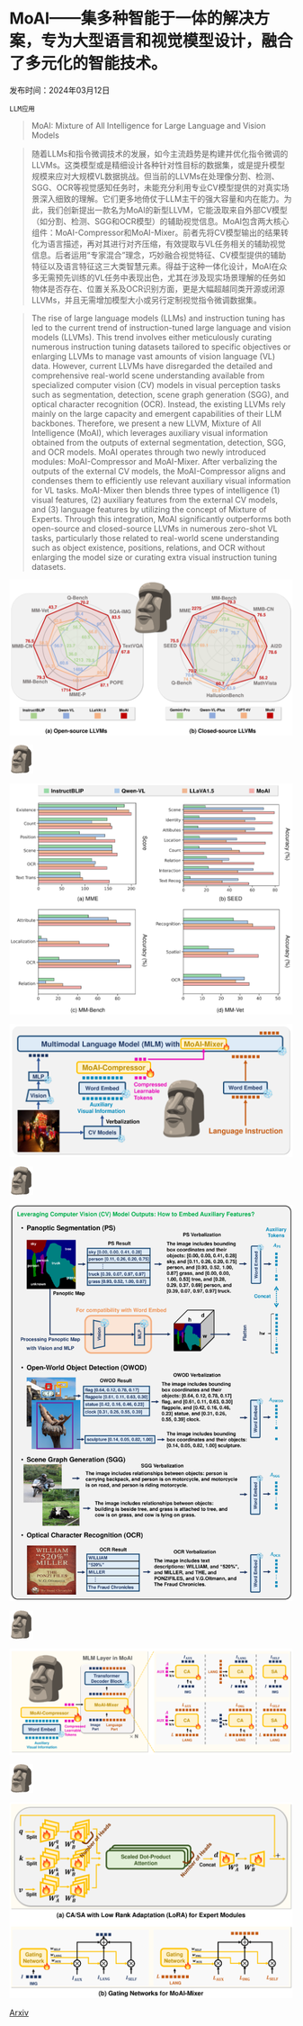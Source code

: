 # MoAI——集多种智能于一体的解决方案，专为大型语言和视觉模型设计，融合了多元化的智能技术。

发布时间：2024年03月12日

`LLM应用`

> MoAI: Mixture of All Intelligence for Large Language and Vision Models

> 随着LLMs和指令微调技术的发展，如今主流趋势是构建并优化指令微调的LLVMs。这类模型或是精细设计各种针对性目标的数据集，或是提升模型规模来应对大规模VL数据挑战。但当前的LLVMs在处理像分割、检测、SGG、OCR等视觉感知任务时，未能充分利用专业CV模型提供的对真实场景深入细致的理解。它们更多地倚仗于LLM主干的强大容量和内在能力。为此，我们创新提出一款名为MoAI的新型LLVM，它能汲取来自外部CV模型（如分割、检测、SGG和OCR模型）的辅助视觉信息。MoAI包含两大核心组件：MoAI-Compressor和MoAI-Mixer。前者先将CV模型输出的结果转化为语言描述，再对其进行对齐压缩，有效提取与VL任务相关的辅助视觉信息。后者运用“专家混合”理念，巧妙融合视觉特征、CV模型提供的辅助特征以及语言特征这三大类智慧元素。得益于这种一体化设计，MoAI在众多无需预先训练的VL任务中表现出色，尤其在涉及现实场景理解的任务如物体是否存在、位置关系及OCR识别方面，更是大幅超越同类开源或闭源LLVMs，并且无需增加模型大小或另行定制视觉指令微调数据集。

> The rise of large language models (LLMs) and instruction tuning has led to the current trend of instruction-tuned large language and vision models (LLVMs). This trend involves either meticulously curating numerous instruction tuning datasets tailored to specific objectives or enlarging LLVMs to manage vast amounts of vision language (VL) data. However, current LLVMs have disregarded the detailed and comprehensive real-world scene understanding available from specialized computer vision (CV) models in visual perception tasks such as segmentation, detection, scene graph generation (SGG), and optical character recognition (OCR). Instead, the existing LLVMs rely mainly on the large capacity and emergent capabilities of their LLM backbones. Therefore, we present a new LLVM, Mixture of All Intelligence (MoAI), which leverages auxiliary visual information obtained from the outputs of external segmentation, detection, SGG, and OCR models. MoAI operates through two newly introduced modules: MoAI-Compressor and MoAI-Mixer. After verbalizing the outputs of the external CV models, the MoAI-Compressor aligns and condenses them to efficiently use relevant auxiliary visual information for VL tasks. MoAI-Mixer then blends three types of intelligence (1) visual features, (2) auxiliary features from the external CV models, and (3) language features by utilizing the concept of Mixture of Experts. Through this integration, MoAI significantly outperforms both open-source and closed-source LLVMs in numerous zero-shot VL tasks, particularly those related to real-world scene understanding such as object existence, positions, relations, and OCR without enlarging the model size or curating extra visual instruction tuning datasets.

![MoAI——集多种智能于一体的解决方案，专为大型语言和视觉模型设计，融合了多元化的智能技术。](../../../paper_images/2403.07508/x3.png)

![MoAI——集多种智能于一体的解决方案，专为大型语言和视觉模型设计，融合了多元化的智能技术。](../../../paper_images/2403.07508/x5.png)

![MoAI——集多种智能于一体的解决方案，专为大型语言和视觉模型设计，融合了多元化的智能技术。](../../../paper_images/2403.07508/x6.png)

![MoAI——集多种智能于一体的解决方案，专为大型语言和视觉模型设计，融合了多元化的智能技术。](../../../paper_images/2403.07508/x11.png)

![MoAI——集多种智能于一体的解决方案，专为大型语言和视觉模型设计，融合了多元化的智能技术。](../../../paper_images/2403.07508/x13.png)

![MoAI——集多种智能于一体的解决方案，专为大型语言和视觉模型设计，融合了多元化的智能技术。](../../../paper_images/2403.07508/x14.png)

![MoAI——集多种智能于一体的解决方案，专为大型语言和视觉模型设计，融合了多元化的智能技术。](../../../paper_images/2403.07508/x16.png)

![MoAI——集多种智能于一体的解决方案，专为大型语言和视觉模型设计，融合了多元化的智能技术。](../../../paper_images/2403.07508/x17.png)

![MoAI——集多种智能于一体的解决方案，专为大型语言和视觉模型设计，融合了多元化的智能技术。](../../../paper_images/2403.07508/x19.png)

![MoAI——集多种智能于一体的解决方案，专为大型语言和视觉模型设计，融合了多元化的智能技术。](../../../paper_images/2403.07508/x20.png)

[Arxiv](https://arxiv.org/abs/2403.07508)